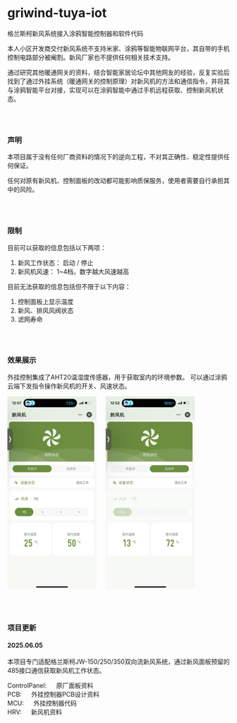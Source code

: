 # griwind-tuya-iot
格兰斯柯新风系统接入涂鸦智能控制器和软件代码

本人小区开发商交付新风系统不支持米家、涂鸦等智能物联网平台，其自带的手机控制电路部分被阉割。新风厂家也不提供任何相关技术支持。</br>

通过研究其他暖通网关的资料，结合智能家居论坛中其他网友的经验，反复实验后找到了通过外挂系统（暖通网关的控制原理）对新风机的方法和通信指令，并将其与涂鸦智能平台对接，实现可以在涂鸦智能中通过手机远程获取、控制新风机状态。</br>

</br>
</br>

### 声明
本项目属于没有任何厂商资料的情况下的逆向工程，不对其正确性、稳定性提供任何保证。</br>

任何对原有新风机、控制面板的改动都可能影响质保服务，使用者需要自行承担其中的风险。</br>


</br>
</br>


### 限制
目前可以获取的信息包括以下两项：</br>
1. 新风工作状态： 启动 / 停止
2. 新风机风速： 1~4档，数字越大风速越高

目前无法获取的信息包括但不限于以下内容：</br>
1. 控制面板上显示温度
2. 新风、排风风阀状态
3. 滤网寿命

</br>
</br>

### 效果展示

外挂控制集成了AHT20温湿度传感器，用于获取室内的环境参数。
可以通过涂鸦云端下发指令操作新风机的开关、风速状态。

<img src="tuya_app1.jpg" width=40%> &emsp; <img src="tuya_app2.jpg" width=40%>


</br>
</br>

### 项目更新
#### 2025.06.05
本项目专门适配格兰斯柯JW-150/250/350双向流新风系统，通过新风面板预留的485接口通信获取新风机工作状态。</br>

ControlPanel: &emsp;  原厂面板资料</br>
PCB: &emsp;  外挂控制器PCB设计资料</br>
MCU: &emsp;  外挂控制器代码</br>
HRV: &emsp;  新风机资料


